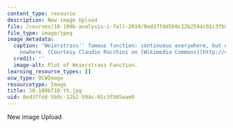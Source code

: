 ```yaml
---
content_type: resource
description: New image Upload
file: /courses/18-100b-analysis-i-fall-2010/8ed37fdd5b9c12b2594c01c3fb85eae9_18-100bf10-th.jpg
file_type: image/jpeg
image_metadata:
  caption: 'Weierstrass'' famous function: continuous everywhere, but differentiable
    nowhere. (Courtesy Claudio Rocchini on [Wikimedia Commons](http://commons.wikimedia.org/wiki/File:Weierstrass_function.gif).)'
  credit: ''
  image-alt: Plot of Weierstrass Function.
learning_resource_types: []
ocw_type: OCWImage
resourcetype: Image
title: 18-100bf10-th.jpg
uid: 8ed37fdd-5b9c-12b2-594c-01c3fb85eae9
---
```

New image Upload

